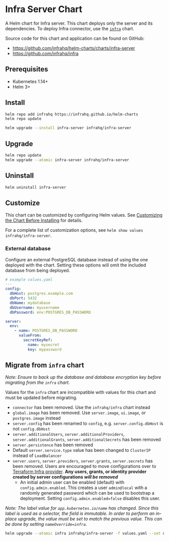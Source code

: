 # Infra Server Chart

A Helm chart for Infra server. This chart deploys only the server and its dependencies. To deploy Infra connector, use the [`infra`](https://github.com/infrahq/helm-charts/charts/infra) chart.

Source code for this chart and application can be found on GitHub:

- https://github.com/infrahq/helm-charts/charts/infra-server
- https://github.com/infrahq/infra

## Prerequisites

- Kubernetes 1.14+
- Helm 3+

## Install

```bash
helm repo add infrahq https://infrahq.github.io/helm-charts
helm repo update
```

```bash
helm upgrade --install infra-server infrahq/infra-server
```

## Upgrade

```bash
helm repo update
helm upgrade --atomic infra-server infrahq/infra-server
```

## Uninstall

```bash
helm uninstall infra-server
```

## Customize

This chart can be customized by configuring Helm values. See [Customizing the Chart Before Installing](https://helm.sh/docs/intro/using_helm/#customizing-the-chart-before-installing) for details.

For a complete list of customization options, see `helm show values infrahq/infra-server`.

### External database

Configure an external PostgreSQL database instead of using the one deployed with the chart. Setting these options will omit the included database from being deployed.

```yaml
# example values.yaml
---
config:
  dbHost: postgres.example.com
  dbPort: 5432
  dbName: mydatabase
  dbUsername: myusername
  dbPassword: env:POSTGRES_DB_PASSWORD

server:
  env:
    - name: POSTGRES_DB_PASSWORD
      valueFrom:
        secretKeyRef:
          name: mysecret
          key: mypassword
```

## Migrate from `infra` chart

_Note: Ensure to back up the database and database encryption key before migrating from the `infra` chart._

Values for the `infra` chart are incompatible with values for this chart and must be updated before migrating.

* `connector` has been removed. Use the `infrahq/infra` chart instead
* `global.image` has been removed. Use `server.image`, `ui.image`, or `postgres.image` instead
* `server.config` has been renamed to `config`, e.g. `server.config.dbHost` is not `config.dbHost`
* `server.additionalUsers`, `server.additionalProviders`, `server.additionalGrants`, `server.additionalSecrets` has been removed
* `server.persistence` has been removed
* Default `server.service.type` value has been changed to `ClusterIP` instead of `LoadBalancer`
* `server.users`, `server.providers`, `server.grants`, `server.secrets` has been removed. Users are encouraged to move configurations over to [Terraform Infra provider](https://registry.terraform.io/providers/infrahq/infra). **Any users, grants, or identity provider created by server configurations _will be removed_**
    * An initial admin user can be enabled (default) with `config.admin.enabled`. This creates a user `admin@local` with a randomly generated password which can be used to bootstrap a deployment. Setting `config.admin.enabled=false` disables this user.

_Note: The label value for `app.kubernetes.io/name` has changed. Since this label is used as a selector, the field is immutable. In order to perform an in-place upgrade, the value must be set to match the previous value. This can be done by setting `nameOverride=infra`._

```bash
helm upgrade --atomic infra infrahq/infra-server -f values.yaml --set nameOverride=infra
```
